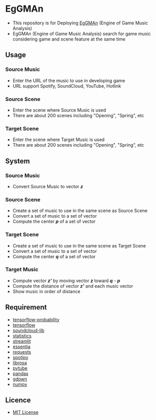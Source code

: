 # EgGMAn
- This repository is for Deploying [EgGMAn](https://eggman.streamlit.app) (Engine of Game Music Analysis)
- EgGMAn (Engine of Game Music Analysis) search for game music considering game and scene feature at the same time

## Usage
### Source Music
- Enter the URL of the music to use in developing game
- URL support Spotify, SoundCloud, YouTube, Hotlink

### Source Scene
- Enter the scene where Source Music is used
- There are about 200 scenes including "Opening", "Spring", etc

### Target Scene
- Enter the scene where Target Music is used
- There are about 200 scenes including "Opening", "Spring", etc

## System
### Source Music
- Convert Source Music to vector ___z___

### Source Scene
- Create a set of music to use in the same scene as Source Scene
- Convert a set of music to a set of vector
- Compute the center ___p___ of a set of vector

### Target Scene
- Create a set of music to use in the same scene as Target Scene
- Convert a set of music to a set of vector
- Compute the center ___q___ of a set of vector

### Target Music
- Compute vector ___z'___ by moving vector ___z___ toward ___q___ - ___p___
- Compute the distance of vector ___z'___ and each music vector
- Show music in order of distance

## Requirement
* [tensorflow-probability](https://www.tensorflow.org/probability)
* [tensorflow](https://www.tensorflow.org)
* [soundcloud-lib](https://github.com/thedtvn/soundcloud-lib)
* [statistics](https://docs.python.org/3/library/statistics.html)
* [streamlit](https://streamlit.io)
* [essentia](https://essentia.upf.edu)
* [requests](https://requests.readthedocs.io)
* [spotipy](https://spotipy.readthedocs.io)
* [librosa](https://librosa.org)
* [pytube](https://pytube.io)
* [pandas](https://pandas.pydata.org)
* [gdown](https://github.com/wkentaro/gdown)
* [numpy](https://numpy.org)

## Licence
* [MIT License](https://en.wikipedia.org/wiki/MIT_License)
